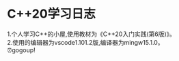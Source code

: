 # C++20学习日志
1.个人学习C++的小屋,使用教材为《C++20入门实践(第6版)》。  
2.使用的编辑器为vscode1.101.2版,编译器为mingw15.1.0。  
⏰gogoup!